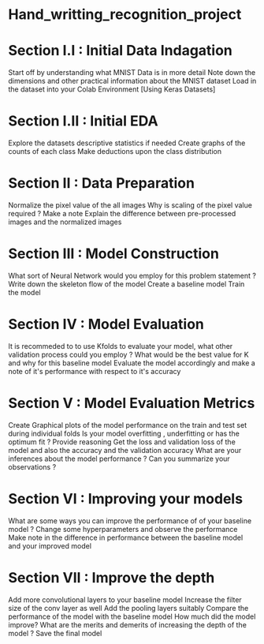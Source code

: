 # Hand_writting_recognition_project

# Section I.I : Initial Data Indagation
Start off by understanding what MNIST Data is in more detail
Note down the dimensions and other practical information about the MNIST dataset
Load in the dataset into your Colab Environment [Using Keras Datasets]

# Section I.II : Initial EDA
Explore the datasets descriptive statistics if needed
Create graphs of the counts of each class
Make deductions upon the class distribution

# Section II : Data Preparation
Normalize the pixel value of the all images
Why is scaling of the pixel value required ? Make a note
Explain the difference between pre-processed images and the normalized images

# Section III : Model Construction
What sort of Neural Network would you employ for this problem statement ?
Write down the skeleton flow of the model
Create a baseline model
Train the model

# Section IV : Model Evaluation
It is recommeded to to use Kfolds to evaluate your model, what other validation process could you employ ?
What would be the best value for K and why for this baseline model
Evaluate the model accordingly and make a note of it's performance with respect to it's accuracy

# Section V : Model Evaluation Metrics
Create Graphical plots of the model performance on the train and test set during individual folds
Is your model overfitting , underfitting or has the optimum fit ? Provide reasoning
Get the loss and validation loss of the model and also the accuracy and the validation accuracy
What are your inferences about the model performance ? Can you summarize your observations ?

# Section VI : Improving your models
What are some ways you can improve the performance of of your baseline model ?
Change some hyperparameters and observe the performance
Make note in the difference in performance between the baseline model and your improved model

# Section VII : Improve the depth
Add more convolutional layers to your baseline model
Increase the filter size of the conv layer as well
Add the pooling layers suitably
Compare the performance of the model with the baseline model
How much did the model improve?
What are the merits and demerits of increasing the depth of the model ?
Save the final model
